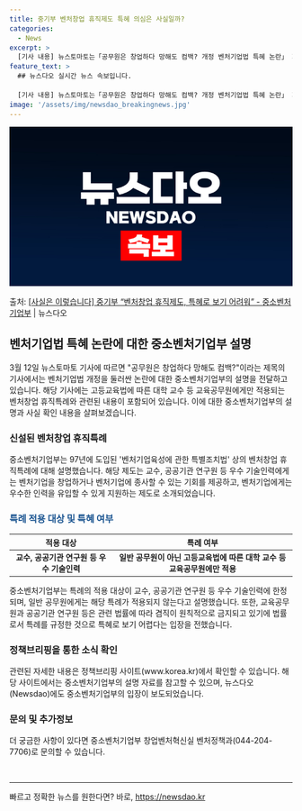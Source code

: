 ```yaml
---
title: 중기부 벤처창업 휴직제도 특혜 의심은 사실일까?
categories:
  - News
excerpt: >
  [기사 내용] 뉴스토마토는「공무원은 창업하다 망해도 컴백? 개정 벤처기업법 특혜 논란」 제하의 기사를 게재 …
feature_text: >
  ## 뉴스다오 실시간 뉴스 속보입니다.

  [기사 내용] 뉴스토마토는「공무원은 창업하다 망해도 컴백? 개정 벤처기업법 특혜 논란」 제하의 기사를 게재 …
image: '/assets/img/newsdao_breakingnews.jpg'
---
```


![뉴스다오 속보](/assets/img/newsdao_breakingnews.jpg)

<p>출처: <a href="https://newsdao.kr/3346" rel="dofollow">[사실은 이렇습니다] 중기부 “벤처창업 휴직제도, 특혜로 보기 어려워” - 중소벤처기업부</a> | 뉴스다오</p>

<h2 data-ke-size="size26">벤처기업법 특혜 논란에 대한 중소벤처기업부 설명</h2>
<p data-ke-size="size16">3월 12일 뉴스토마토 기사에 따르면 "공무원은 창업하다 망해도 컴백?"이라는 제목의 기사에서는 벤처기업법 개정을 둘러싼 논란에 대한 중소벤처기업부의 설명을 전달하고 있습니다. 해당 기사에는 고등교육법에 따른 대학 교수 등 교육공무원에게만 적용되는 벤처창업 휴직특례와 관련된 내용이 포함되어 있습니다. 이에 대한 중소벤처기업부의 설명과 사실 확인 내용을 살펴보겠습니다.</p>

<h3>신설된 벤처창업 휴직특례</h3>
<p data-ke-size="size16">중소벤처기업부는 97년에 도입된 '벤처기업육성에 관한 특별조치법' 상의 벤처창업 휴직특례에 대해 설명했습니다. 해당 제도는 교수, 공공기관 연구원 등 우수 기술인력에게는 벤처기업을 창업하거나 벤처기업에 종사할 수 있는 기회를 제공하고, 벤처기업에게는 우수한 인력을 유입할 수 있게 지원하는 제도로 소개되었습니다.</p>

<h3><b><span style="color: #1a5490;">특례 적용 대상 및 특혜 여부</span></b></h3>
<table>
	<thead>
		<tr>
			<th>적용 대상</th>
			<th>특례 여부</th>
		</tr>
	</thead>
	<tbody>
		<tr>
			<td style="text-align: center; height: 17px;"><b>교수, 공공기관 연구원 등 우수 기술인력</b></td>
			<td style="text-align: center; height: 17px;"><b>일반 공무원이 아닌 고등교육법에 따른 대학 교수 등 교육공무원에만 적용</b></td>
		</tr>
	</tbody>
</table>
<p data-ke-size="size16">중소벤처기업부는 특례의 적용 대상이 교수, 공공기관 연구원 등 우수 기술인력에 한정되며, 일반 공무원에게는 해당 특례가 적용되지 않는다고 설명했습니다. 또한, 교육공무원과 공공기관 연구원 등은 관련 법률에 따라 겸직이 원칙적으로 금지되고 있기에 법률로서 특례를 규정한 것으로 특혜로 보기 어렵다는 입장을 전했습니다.</p>

<h3>정책브리핑을 통한 소식 확인</h3>
<p data-ke-size="size16">관련된 자세한 내용은 정책브리핑 사이트(www.korea.kr)에서 확인할 수 있습니다. 해당 사이트에서는 중소벤처기업부의 설명 자료를 참고할 수 있으며, 뉴스다오(Newsdao)에도 중소벤처기업부의 입장이 보도되었습니다.</p>

<h3>문의 및 추가정보</h3>
<p data-ke-size="size16">더 궁금한 사항이 있다면 중소벤처기업부 창업벤처혁신실 벤처정책과(044-204-7706)로 문의할 수 있습니다.</p>
<p data-ke-size="size16">&nbsp;</p>
<hr> 

빠르고 정확한 뉴스를 원한다면? 바로, <a href="https://newsdao.kr" rel="dofollow">https://newsdao.kr</a>


